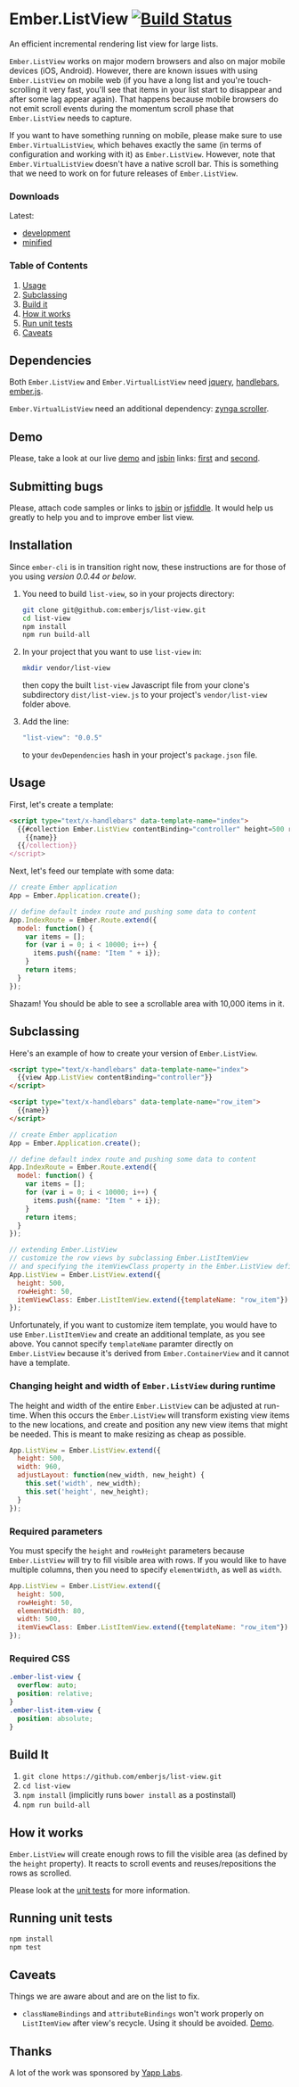 # Ember.ListView [![Build Status](https://secure.travis-ci.org/emberjs/list-view.png?branch=master)](http://travis-ci.org/emberjs/list-view)

An efficient incremental rendering list view for large lists.

`Ember.ListView` works on major modern browsers and also on major mobile devices (iOS, Android).
However, there are known issues with using `Ember.ListView` on mobile web (if you have a long list
and you're touch-scrolling it very fast, you'll see that items in your list start to disappear
and after some lag appear again). That happens because mobile browsers do not emit scroll events
during the momentum scroll phase that `Ember.ListView` needs to capture.

If you want to have something running on mobile, please make sure to use `Ember.VirtualListView`,
which behaves exactly the same (in terms of configuration and working with it) as `Ember.ListView`.
However, note that `Ember.VirtualListView` doesn't have a native scroll bar. This is something that
we need to work on for future releases of `Ember.ListView`.

### Downloads

Latest:
* [development](http://builds.emberjs.com/list-view/list-view-latest.js)
* [minified](http://builds.emberjs.com/list-view/list-view-latest.min.js)

### Table of Contents

1. [Usage](#usage)
1. [Subclassing](#subclassing)
1. [Build it](#build-it)
1. [How it works](#how-it-works)
1. [Run unit tests](#running-unit-tests)
1. [Caveats](#caveats)

## Dependencies

Both `Ember.ListView` and `Ember.VirtualListView` need [jquery](http://jquery.com/),
[handlebars](http://handlebarsjs.com), [ember.js](http://emberjs.com).

`Ember.VirtualListView` need an additional dependency: [zynga scroller](https://github.com/zynga/scroller).

## Demo

Please, take a look at our live [demo](http://emberjs.com/list-view) and [jsbin](http://emberjs.jsbin.com/) links:
[first](http://emberjs.jsbin.com/betiyuna/1) and [second](http://emberjs.jsbin.com/fuqob/1).

## Submitting bugs

Please, attach code samples or links to [jsbin](http://emberjs.jsbin.com/) or [jsfiddle](http://jsfiddle.net/).
It would help us greatly to help you and to improve ember list view.

## Installation

Since `ember-cli` is in transition right now, these instructions are for
those of you using *version 0.0.44 or below*.

1.  You need to build `list-view`, so in your projects directory:

    ```bash
    git clone git@github.com:emberjs/list-view.git
    cd list-view
    npm install
    npm run build-all
    ```

2.  In your project that you want to use `list-view` in:

    ```bash
    mkdir vendor/list-view
    ```

    then copy the built `list-view`
    Javascript file from your clone's subdirectory `dist/list-view.js` to
    your project's `vendor/list-view` folder above.

3.  Add the line:

    ```javascript
    "list-view": "0.0.5"
    ```

    to your `devDependencies` hash in your project's `package.json` file.

## Usage

First, let's create a template:
``` html
<script type="text/x-handlebars" data-template-name="index">
  {{#collection Ember.ListView contentBinding="controller" height=500 rowHeight=50 width=500}}
    {{name}}
  {{/collection}}
</script>
```

Next, let's feed our template with some data:
``` javascript
// create Ember application
App = Ember.Application.create();

// define default index route and pushing some data to content
App.IndexRoute = Ember.Route.extend({
  model: function() {
    var items = [];
    for (var i = 0; i < 10000; i++) {
      items.push({name: "Item " + i});
    }
    return items;
  }
});
```

Shazam! You should be able to see a scrollable area with 10,000 items in it.

## Subclassing

Here's an example of how to create your version of ```Ember.ListView```.

``` html
<script type="text/x-handlebars" data-template-name="index">
  {{view App.ListView contentBinding="controller"}}
</script>

<script type="text/x-handlebars" data-template-name="row_item">
  {{name}}
</script>
```

``` javascript
// create Ember application
App = Ember.Application.create();

// define default index route and pushing some data to content
App.IndexRoute = Ember.Route.extend({
  model: function() {
    var items = [];
    for (var i = 0; i < 10000; i++) {
      items.push({name: "Item " + i});
    }
    return items;
  }
});

// extending Ember.ListView
// customize the row views by subclassing Ember.ListItemView
// and specifying the itemViewClass property in the Ember.ListView definition
App.ListView = Ember.ListView.extend({
  height: 500,
  rowHeight: 50,
  itemViewClass: Ember.ListItemView.extend({templateName: "row_item"})
});
```

Unfortunately, if you want to customize item template, you would have to use ```Ember.ListItemView```
and create an additional template, as you see above. You cannot specify ```templateName``` paramter
directly on ```Ember.ListView``` because it's derived from ```Ember.ContainerView``` and it cannot have a template.


### Changing height and width of ```Ember.ListView``` during runtime

The height and width of the entire ```Ember.ListView``` can be adjusted at run-time.
When this occurs the ```Ember.ListView``` will transform existing view items to the new locations,
and create and position any new view items that might be needed.
This is meant to make resizing as cheap as possible.

``` javascript
App.ListView = Ember.ListView.extend({
  height: 500,
  width: 960,
  adjustLayout: function(new_width, new_height) {
    this.set('width', new_width);
    this.set('height', new_height);
  }
});
```

### Required parameters

You must specify the ```height``` and ```rowHeight``` parameters because ```Ember.ListView``` will try
to fill visible area with rows. If you would like to have multiple columns, then you need to specify
```elementWidth```, as well as ```width```.

``` javascript
App.ListView = Ember.ListView.extend({
  height: 500,
  rowHeight: 50,
  elementWidth: 80,
  width: 500,
  itemViewClass: Ember.ListItemView.extend({templateName: "row_item"})
});
```

### Required CSS

``` css
.ember-list-view {
  overflow: auto;
  position: relative;
}
.ember-list-item-view {
  position: absolute;
}
```
## Build It

1. `git clone https://github.com/emberjs/list-view.git`
2. `cd list-view`
3. `npm install` (implicitly runs `bower install` as a postinstall)
5. `npm run build-all`

## How it works

`Ember.ListView` will create enough rows to fill the visible area (as defined by the `height` property). It reacts to scroll events and reuses/repositions the rows as scrolled.

Please look at the [unit tests](https://github.com/emberjs/list-view/blob/master/packages/list-view/tests/list_view_test.js) for more information.

## Running unit tests

```sh
npm install
npm test
```

## Caveats

Things we are aware about and are on the list to fix.

+ `classNameBindings` and `attributeBindings` won't work properly on `ListItemView` after view's recycle. Using it should be avoided. [Demo](http://jsfiddle.net/SPZn4/2/).

## Thanks

A lot of the work was sponsored by [Yapp Labs](https://www.yapp.us/).

